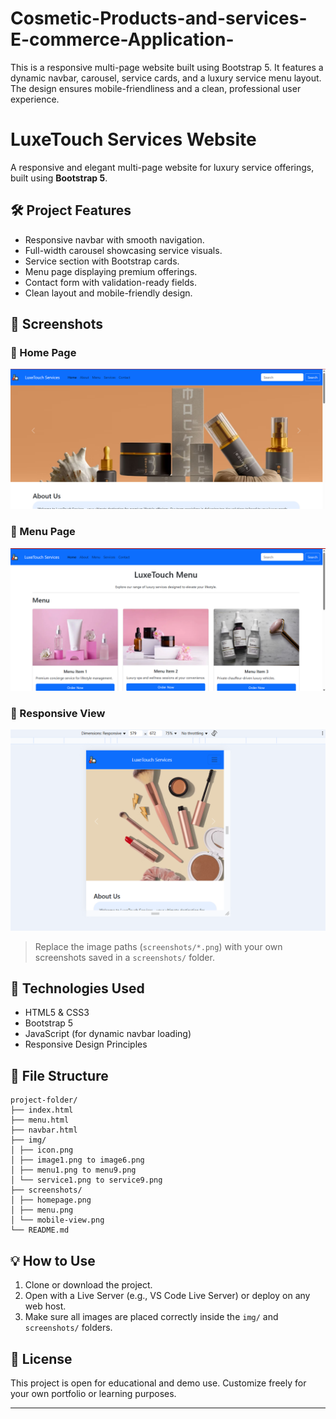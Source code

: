 # Cosmetic-Products-and-services-E-commerce-Application-
This is a responsive multi-page website built using Bootstrap 5. It features a dynamic navbar, carousel, service cards, and a luxury service menu layout. The design ensures mobile-friendliness and a clean, professional user experience.

# LuxeTouch Services Website

A responsive and elegant multi-page website for luxury service offerings, built using **Bootstrap 5**.

## 🛠️ Project Features

- Responsive navbar with smooth navigation.
- Full-width carousel showcasing service visuals.
- Service section with Bootstrap cards.
- Menu page displaying premium offerings.
- Contact form with validation-ready fields.
- Clean layout and mobile-friendly design.

## 📸 Screenshots

### 🔹 Home Page

![Home Page Screenshot](screenshot1.png)

### 🔹 Menu Page

![Menu Page Screenshot](screenshot2.png)

### 🔹 Responsive View

![Mobile View Screenshot](screenshot3.png)

> Replace the image paths (`screenshots/*.png`) with your own screenshots saved in a `screenshots/` folder.

## 🚀 Technologies Used

- HTML5 & CSS3
- Bootstrap 5
- JavaScript (for dynamic navbar loading)
- Responsive Design Principles

## 📂 File Structure
```
project-folder/
├── index.html
├── menu.html
├── navbar.html
├── img/
│ ├── icon.png
│ ├── image1.png to image6.png
│ ├── menu1.png to menu9.png
│ └── service1.png to service9.png
├── screenshots/
│ ├── homepage.png
│ ├── menu.png
│ └── mobile-view.png
└── README.md

```
## 💡 How to Use

1. Clone or download the project.
2. Open with a Live Server (e.g., VS Code Live Server) or deploy on any web host.
3. Make sure all images are placed correctly inside the `img/` and `screenshots/` folders.

## 📃 License

This project is open for educational and demo use. Customize freely for your own portfolio or learning purposes.

---

